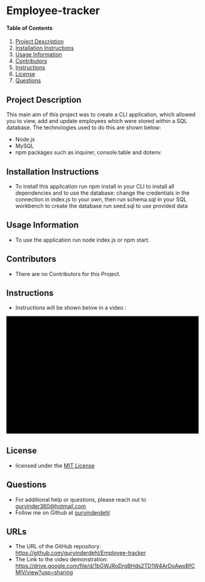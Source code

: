 # Employee-tracker
#### Table of Contents
1. [Project Description](#project-description)
2. [Installation Instructions](#installation-instructions)
3. [Usage Information](#usage-information)
4. [Contributors](#contributors)
5. [Instructions](#Instructions)
6. [License](#license)
7. [Questions](#questions)
## Project Description
This main aim of this project was to create a CLI application, which allowed you to view, add and update employees which were stored within a SQL database. The technologies used to do this are shown below:

* Node.js
* MySQL
* npm packages such as inquirer, console.table and dotenv.

## Installation Instructions
* To install this application run npm install in your CLI to install all dependencies and to use the database:
change the credentials in the connection in index.js to your own, then run schema.sql in your SQL workbench to create the database
run seed.sql to use provided data
## Usage Information
*  To use the application run node index.js or npm start.
## Contributors
* There are no Contributors for this Project.
## Instructions
* Instructions will be shown below in a video :
<img src="assets/zoom.gif" alt="Employee Tracker"/>

## License
* licensed under the [MIT License](LICENSE)
## Questions
* For additional help or questions, please reach out to gurvinder360@hotmail.com
* Follow me on Github at [gurvinderdehl](http://github.com/gurvinderdehl)

## URLs 
* The URL of the GitHub repository: https://github.com/gurvinderdehl/Employee-tracker
* The Link to the video demonstration: https://drive.google.com/file/d/1bGWJRoDrgBHds2TD1W4ArDoAwoBfCMlV/view?usp=sharing